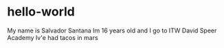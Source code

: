 # hello-world
My name is Salvador Santana Im 16 years old and I go to ITW David Speer Academy
 Iv'e had tacos in mars  
